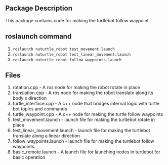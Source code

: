 ## Package Description ##
This package contains code for making the turtlebot follow waypoint

##  roslaunch command ##
1. `roslaunch nuturtle_robot test_movement.launch`
2. `roslaunch nuturtle_robot test_linear_movement.launch` 
3. `roslaunch nuturtle_robot follow_waypoints.launch`

## Files ##
1. rotation.cpp - A ros node for making the robot rotate in place
2. translation.cpp - A ros node for making the robot translate along its body x direction
3. turtle_interface.cpp - A c++ node that bridges internal logic with turtle bot topics and commands
4. turtle_waypoint.cpp - A c++ node for making the turtle follow waypoints
5. test_movement.launch - launch file for making the turtlebot rotate in place
6. test_linear_movement.launch - launch file for making the turtlebot translate along a linear direction
7. follow_waypoints.launch - launch file for making the turtlebot follow waypoints.
8. basic_remote.launch - A launch file for launching nodes in turtlebot for basic operation
